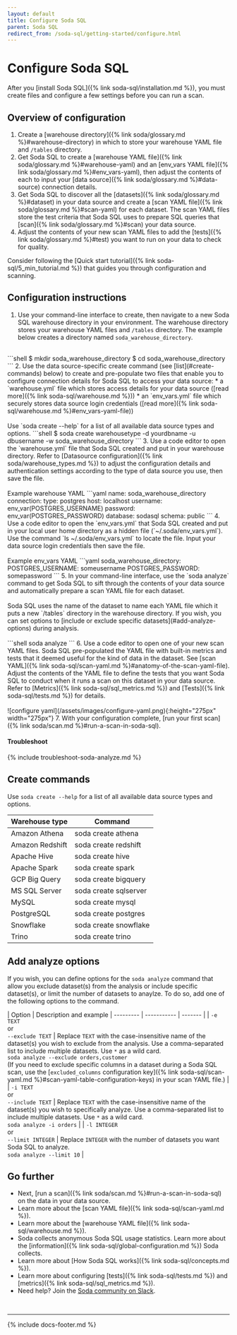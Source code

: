 ```yaml
---
layout: default
title: Configure Soda SQL
parent: Soda SQL
redirect_from: /soda-sql/getting-started/configure.html
---
```


# Configure Soda SQL

After you [install Soda SQL]({% link soda-sql/installation.md %}), you must create files and configure a few settings before you can run a scan.

## Overview of configuration 

1. Create a [warehouse directory]({% link soda/glossary.md %}#warehouse-directory) in which to store your warehouse YAML file and `/tables` directory.
2. Get Soda SQL to create a [warehouse YAML file]({% link soda/glossary.md %}#warehouse-yaml) and an [env_vars YAML file]({% link soda/glossary.md %}#env_vars-yaml), then adjust the contents of each to input your [data source]({% link soda/glossary.md %}#data-source) connection details.
3. Get Soda SQL to discover all the [datasets]({% link soda/glossary.md %}#dataset) in your data source and create a [scan YAML file]({% link soda/glossary.md %}#scan-yaml) for each dataset. The scan YAML files store the test criteria that Soda SQL uses to prepare SQL queries that [scan]({% link soda/glossary.md %}#scan) your data source.
4. Adjust the contents of your new scan YAML files to add the [tests]({% link soda/glossary.md %}#test) you want to run on your data to check for quality.

Consider following the [Quick start tutorial]({% link soda-sql/5_min_tutorial.md %}) that guides you through configuration and scanning.

## Configuration instructions

1. Use your command-line interface to create, then navigate to a new Soda SQL warehouse directory in your environment. The warehouse directory stores your warehouse YAML files and `/tables` directory. The example below creates a directory named `soda_warehouse_directory`.<br />
<br />
```shell
$ mkdir soda_warehouse_directory
$ cd soda_warehouse_directory
```
2. Use the data source-specific create command (see [list](#create-commands) below) to create and pre-populate two files that enable you to configure connection details for Soda SQL to access your data source:
* a `warehouse.yml` file which stores access details for your data source ([read more]({% link soda-sql/warehouse.md %}))
* an `env_vars.yml` file which securely stores data source login credentials ([read more]({% link soda-sql/warehouse.md %}#env_vars-yaml-file))<br />
<br />
Use `soda create --help` for a list of all available data source types and options.
```shell
$ soda create warehousetype -d yourdbname -u dbusername -w soda_warehouse_directory 
```
3. Use a code editor to open the `warehouse.yml` file that Soda SQL created and put in your warehouse directory. Refer to [Datasource configuration]({% link soda/warehouse_types.md %}) to adjust the configuration details and authentication settings according to the type of data source you use, then save the file.<br />
<br />
Example warehouse YAML
```yaml
name: soda_warehouse_directory
connection:
  type: postgres
  host: localhost
  username: env_var(POSTGRES_USERNAME)
  password: env_var(POSTGRES_PASSWORD)
  database: sodasql
  schema: public
```
4. Use a code editor to open the `env_vars.yml` that Soda SQL created and put in your local user home directory as a hidden file (`~/.soda/env_vars.yml`). Use the command `ls ~/.soda/env_vars.yml` to locate the file. Input your data source login credentials then save the file.<br />
<br />
Example env_vars YAML
```yaml
soda_warehouse_directory:
  POSTGRES_USERNAME: someusername
  POSTGRES_PASSWORD: somepassword
```
5. In your command-line interface, use the `soda analyze` command to get Soda SQL to sift through the contents of your data source and automatically prepare a scan YAML file for each dataset. <br /><br />Soda SQL uses the name of the dataset to name each YAML file which it puts a new `/tables` directory in the warehouse directory. If you wish, you can set options to [include or exclude specific datasets](#add-analyze-options) during analysis.<br /> 
<br />
```shell
soda analyze
```
6. Use a code editor to open one of your new scan YAML files. Soda SQL pre-populated the YAML file with built-in metrics and tests that it deemed useful for the kind of data in the dataset. See [scan YAML]({% link soda-sql/scan-yaml.md %}#anatomy-of-the-scan-yaml-file). <br /> Adjust the contents of the YAML file to define the tests that you want Soda SQL to conduct when it runs a scan on this dataset in your data source. Refer to [Metrics]({% link soda-sql/sql_metrics.md %}) and [Tests]({% link soda-sql/tests.md %}) for details. <br />
<br />
![configure yaml](/assets/images/configure-yaml.png){:height="275px" width="275px"}
7. With your configuration complete, [run your first scan]({% link soda/scan.md %}#run-a-scan-in-soda-sql).

#### Troubleshoot

{% include troubleshoot-soda-analyze.md %}

## Create commands

Use `soda create --help` for a list of all available data source types and options.

|Warehouse type  | Command               |
|--------------- | --------------------- |
| Amazon Athena  | soda create athena    |
| Amazon Redshift| soda create redshift  |
| Apache Hive    | soda create hive      |
| Apache Spark   | soda create spark     |
| GCP Big Query  | soda create bigquery  |
| MS SQL Server  | soda create sqlserver |
| MySQL          | soda create mysql     |
| PostgreSQL     | soda create postgres  |
| Snowflake      | soda create snowflake |
| Trino          | soda create trino     |


## Add analyze options 

If you wish, you can define options for the `soda analyze` command that allow you exclude dataset(s) from the analysis or include specific dataset(s), or limit the number of datasets to anaylze. To do so, add one of the following options to the command.

| Option | Description and example
| --------- | ----------- | ------- |
| `-e TEXT` <br />or <br />`--exclude TEXT` | Replace `TEXT` with the case-insensitive name of the dataset(s) you wish to exclude from the analysis. Use a comma-separated list to include multiple datasets. Use `*` as a wild card. <br /> `soda analyze --exclude orders,customer` <br /> (If you need to exclude specific columns in a dataset during a Soda SQL scan, use the [`excluded_columns` configuration key]({% link soda-sql/scan-yaml.md %}#scan-yaml-table-configuration-keys) in your scan YAML file.) |
| `-i TEXT` <br />or <br />`--include TEXT` | Replace `TEXT` with the case-insensitive name of the dataset(s) you wish to specifically analyze. Use a comma-separated list to include multiple datasets. Use `*` as a wild card. <br /> `soda analyze -i orders` |
| `-l INTEGER` <br />or <br />`--limit INTEGER` | Replace `INTEGER` with the number of datasets you want Soda SQL to analyze. <br /> `soda analyze --limit 10` |


## Go further

* Next, [run a scan]({% link soda/scan.md %}#run-a-scan-in-soda-sql) on the data in your data source.
* Learn more about the [scan YAML file]({% link soda-sql/scan-yaml.md %}).
* Learn more about the [warehouse YAML file]({% link soda-sql/warehouse.md %}).
* Soda collects anonymous Soda SQL usage statistics. Learn more about the [information]({% link soda-sql/global-configuration.md %}) Soda collects.
* Learn more about [How Soda SQL works]({% link soda-sql/concepts.md %}).
* Learn more about configuring [tests]({% link soda-sql/tests.md %}) and [metrics]({% link soda-sql/sql_metrics.md %}).
* Need help? Join the <a href="http://community.soda.io/slack" target="_blank"> Soda community on Slack</a>.

<br />

---
{% include docs-footer.md %}